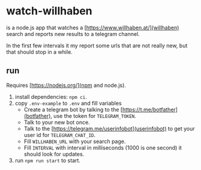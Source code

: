watch-willhaben
===============

is a node.js app that watches a [https://www.willhaben.at/](willhaben) 
search and reports new results to a telegram channel.

In the first few intervals it my report some urls that are not really 
new, but that should stop in a while.

run
---

Requires [https://nodejs.org/](npm and node.js).

1. install dependencies: `npm ci`.
2. copy `.env-example` to `.env` and fill variables
    - Create a telegram bot by talking to the [https://t.me/botfather](botfather), 
    use the token for `TELEGRAM_TOKEN`.
    - Talk to your new bot once.
    - Talk to the [https://telegram.me/userinfobot](userinfobot) to get your user id for `TELEGRAM_CHAT_ID`.
    - Fill `WILLHABEN_URL` with your search page.
    - Fill `INTERVAL` with interval in milliseconds (1000 is one second) it should look for updates.
3. run `npm run start` to start.
